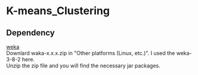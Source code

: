 # K-means_Clustering

## Dependency
[weka](https://www.cs.waikato.ac.nz/ml/weka/downloading.html)  
Downlard waka-x.x.x.zip in "Other platforms (Linux, etc.)". I used the weka-3-8-2 here.    
Unzip the zip file and you will find the necessary jar packages.   


